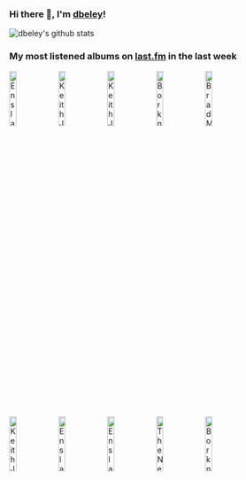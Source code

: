 ### Hi there 👋, I'm [dbeley](https://dbeley.ovh/en)!

![dbeley's github stats](https://github-readme-stats.vercel.app/api?username=dbeley)

### My most listened albums on [last.fm](https://www.last.fm/user/d_beley) in the last week

[<img src='https://lastfm.freetls.fastly.net/i/u/300x300/ac75ec93171160cc628ef58e66d119ce.png' width='16%' height='16%' alt='Enslaved - Eld'>](https://www.last.fm/music/enslaved/eld)&nbsp;
[<img src='https://lastfm.freetls.fastly.net/i/u/300x300/b399a0a9b4fdf3fc08419fa43ebc0296.jpg' width='16%' height='16%' alt='Keith Jarrett - Life Between the Exit Signs'>](https://www.last.fm/music/keith%2bjarrett/life%2bbetween%2bthe%2bexit%2bsigns)&nbsp;
[<img src='https://lastfm.freetls.fastly.net/i/u/300x300/6e25ac157dd814da990a186851cf48c8.jpg' width='16%' height='16%' alt='Keith Jarrett Trio - Bye Bye Blackbird'>](https://www.last.fm/music/keith%2bjarrett%2btrio/bye%2bbye%2bblackbird)&nbsp;
[<img src='https://lastfm.freetls.fastly.net/i/u/300x300/e6d5605856a6c210ddf4408bdf84facc.jpg' width='16%' height='16%' alt='Borknagar - Borknagar'>](https://www.last.fm/music/borknagar/borknagar)&nbsp;
[<img src='https://lastfm.freetls.fastly.net/i/u/300x300/f76fb79ea21151a98679ec398798bd4e.jpg' width='16%' height='16%' alt='Brad Mehldau - Your Mother Should Know: Brad Mehldau Plays The Beatles'>](https://www.last.fm/music/brad%2bmehldau/your%2bmother%2bshould%2bknow%253a%2bbrad%2bmehldau%2bplays%2bthe%2bbeatles)&nbsp;
<br>
[<img src='https://lastfm.freetls.fastly.net/i/u/300x300/d08e9d43c20a49e68b65ad31901e74d2.jpg' width='16%' height='16%' alt='Keith Jarrett Trio - Still Live'>](https://www.last.fm/music/keith%2bjarrett%2btrio/still%2blive)&nbsp;
[<img src='https://lastfm.freetls.fastly.net/i/u/300x300/03e079390aec4d328ca2f99aa240c6ad.jpg' width='16%' height='16%' alt='Enslaved - Blodhemn'>](https://www.last.fm/music/enslaved/blodhemn)&nbsp;
[<img src='https://lastfm.freetls.fastly.net/i/u/300x300/f7a0c5f350df4224051e49da22f12fbf.png' width='16%' height='16%' alt='Enslaved - Frost'>](https://www.last.fm/music/enslaved/frost)&nbsp;
[<img src='https://lastfm.freetls.fastly.net/i/u/300x300/a5653dd5d8794e89a5a1a6dfaf24eef5.jpg' width='16%' height='16%' alt='The Necks - Travel'>](https://www.last.fm/music/the%2bnecks/travel)&nbsp;
[<img src='https://lastfm.freetls.fastly.net/i/u/300x300/33699df1713745cfc5f47eb0cc500499.jpg' width='16%' height='16%' alt='Borknagar - The Olden Domain'>](https://www.last.fm/music/borknagar/the%2bolden%2bdomain)&nbsp;
<br>
